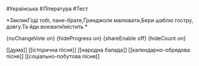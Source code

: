 #Українська #Література #Тест

*ЗакликГоді тобі, пане-брате,Ґринджоли малювати,Бери шаблю гостру, довгу.Та йди воювати!містить *

{noChangeVote on}
{hideProgress on}
{shareEnable off}
{hideCount on}

[[дума]]
[[історична пісня]]
[[народна балада]]
[[календарно-обрядова пісня]]
[[соціально-побутова пісня]]
